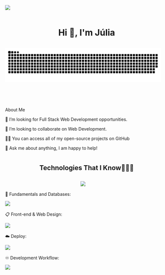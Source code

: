 
<!--horizontal divider(gradiant)-->
<img src="https://user-images.githubusercontent.com/73097560/115834477-dbab4500-a447-11eb-908a-139a6edaec5c.gif">

<!--h1 without bottom border-->
<div id="user-content-toc">
  <ul align="center">
    <summary><h1 style="display: inline-block">Hi 👋, I'm Júlia </h1></summary>
  </ul>
</div>


<!--- snake -->
<div align="center">
  <img  src="https://github.com/1999AZZAR/1999AZZAR/blob/main/resources/img/grid-snake.svg"
       alt="snake" /></a>
</div>


<!--h2 without bottom border-->
<div id="user-content-toc">
  <ul align="center">
    <summary><h2 style="display: inline-block"></h2></summary>
  </ul>
</div>


<!--Intro start-->
 About Me

🔭 I’m looking for Full Stack Web Development opportunities.

👯 I’m looking to collaborate on Web Development.

👨‍💻 You can access all of my open-source projects on GitHub

💬 Ask me about anything, I am happy to help!

<!--Intro end-->

<!--h1 without bottom border-->
<div id="user-content-toc">
  <ul align="center">
    <summary><h2 style="display: inline-block">Technologies That I Know👨🏻‍💻</h2></summary>
  </ul>
</div>
<!--tech stack icons-->
<p align="center">
  <a href="https://skillicons.dev">
    <img src="https://skillicons.dev/icons?i=git,bootstrap,css,docker,figma,github,html,nodejs,ruby,ruby-on-rails,javascript,postegresql,heroku,visual-studio-code&perline=14" />
  </a>
</p>

💾 Fundamentals and Databases:

  <a href="https://skillicons.dev">
    <img src="https://skillicons.dev/icons?i=ruby,terminal,SQL,vscode&perline=14" />
   </a>
   
 📋 Front-end & Web Design:

  <a href="https://skillicons.dev">
    <img src="https://skillicons.dev/icons?i=css,html,node.js,JavaScript,Bootstrap&perline=14" />
   </a>
   
 ☁️ Deploy:

  <a href="https://skillicons.dev">
    <img src="https://skillicons.dev/icons?i=ruby on rails,heroku&perline=14" />
  </a>
  
 ♾️ Development Workflow:

  <a href="https://skillicons.dev">
    <img src="https://skillicons.dev/icons?i=git,figma,github&perline=14" />
   </a>

   


